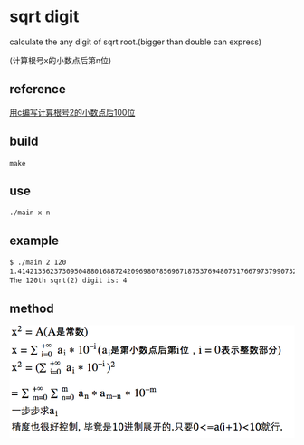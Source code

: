 # sqrt digit

calculate the any digit of sqrt root.(bigger than double can express)

(计算根号x的小数点后第n位)

## reference

[用c编写计算根号2的小数点后100位](http://zhidao.baidu.com/link?url=NTNequSIXB5Hq38HGD1lxCTIXxaC8kKZQUZdNj-EGhu6JZmWMLFyOQmiPdZ4DW-lntPZit-ceHWNZwDKE9Q4Cq)

## build

    make

## use

    ./main x n

## example

    $ ./main 2 120
    1.414213562373095048801688724209698078569671875376948073176679737990732478462107038850387534327641572735013846230912297034
    The 120th sqrt(2) digit is: 4

## method

![sqrt.png](https://raw.githubusercontent.com/hustlijian/cpp_snippet/master/sqrtbit/sqrt.png)
